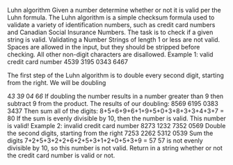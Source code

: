 Luhn algorithm
Given a number determine whether or not it is valid per the Luhn formula.
The Luhn algorithm is a simple checksum formula used to validate a variety of identification numbers, such as credit card numbers and Canadian Social Insurance Numbers.
The task is to check if a given string is valid.
Validating a Number
Strings of length 1 or less are not valid. Spaces are allowed in the input, but they should be stripped before checking. All other non-digit characters are disallowed.
Example 1: valid credit card number
4539 3195 0343 6467

The first step of the Luhn algorithm is to double every second digit, starting from the right. We will be doubling

4*3* 3*9* 0*4* 6*6*
If doubling the number results in a number greater than 9 then subtract 9 from the product. The results of our doubling:
8569 6195 0383 3437
Then sum all of the digits:
8+5+6+9+6+1+9+5+0+3+8+3+3+4+3+7 = 80
If the sum is evenly divisible by 10, then the number is valid. This number is valid!
Example 2: invalid credit card number
8273 1232 7352 0569
Double the second digits, starting from the right
7253 2262 5312 0539
Sum the digits
7+2+5+3+2+2+6+2+5+3+1+2+0+5+3+9 = 57
57 is not evenly divisible by 10, so this number is not valid.
Return in a string whether or not the credit card number is valid or not.
